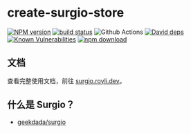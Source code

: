# create-surgio-store

[![NPM version][npm-image]][npm-url]
[![build status][travis-image]][travis-url]
![Github Actions][github-actions-image]
[![David deps][david-image]][david-url]
[![Known Vulnerabilities][snyk-image]][snyk-url]
[![npm download][download-image]][download-url]

[npm-image]: https://img.shields.io/npm/v/create-surgio-store.svg?style=flat-square
[npm-url]: https://npmjs.org/package/create-surgio-store
[travis-image]: https://img.shields.io/travis/geekdada/create-surgio-store.svg?style=flat-square
[travis-url]: https://travis-ci.org/geekdada/create-surgio-store
[david-image]: https://img.shields.io/david/geekdada/create-surgio-store.svg?style=flat-square
[david-url]: https://david-dm.org/geekdada/create-surgio-store
[snyk-image]: https://snyk.io/test/npm/create-surgio-store/badge.svg?style=flat-square
[snyk-url]: https://snyk.io/test/npm/create-surgio-store
[download-image]: https://img.shields.io/npm/dm/create-surgio-store.svg?style=flat-square
[download-url]: https://npmjs.org/package/create-surgio-store
[github-actions-image]: https://github.com/geekdada/create-surgio-store/workflows/Node%20CI/badge.svg

## 文档

查看完整使用文档，前往 [surgio.royli.dev](https://surgio.royli.dev)。

## 什么是 Surgio？

- [geekdada/surgio](https://github.com/geekdada/surgio)
